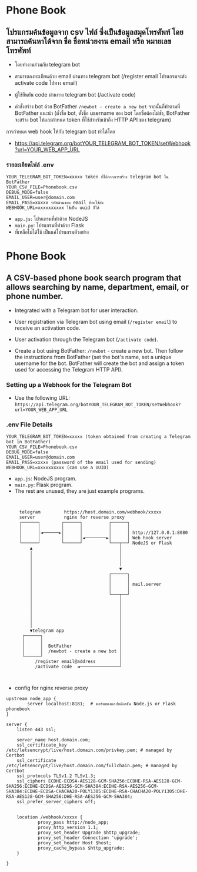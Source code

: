 # Phone Book

## โปรแกรมค้นข้อมูลจาก csv ไฟล์ ซึ่งเป็นข้อมูลสมุดโทรศัพท์ โดยสามารถค้นหาได้จาก ชื่อ ชื่อหน่วยงาน email หรือ หมายเลขโทรศัพท์

-   โดยทำงานร่วมกับ telegram bot

-   สามารถลงทะเบียนด้วย email ผ่านทาง telegram bot (/register email
    โปรแกรมจะส่ง activate code ไปทาง email)

-   ผู้ใช้ยืนยัน code ผ่านทาง telegram bot (/activate code)

-   คำสั่งสร้าง bot ด้วย BotFather `/newbot - create a new bot`
จากนั้นก็ทำตามที่ BotFather แนะนำ (ตั้งชื่อ bot, ตั้งชื่อ username ของ bot โดยชื่อต้องไม่ซ้ำ, BotFather จะสร้าง bot ให้และกำหนด token ที่ใช้สำหรับเข้าถึง HTTP API ของ telegram)
                                  
การกำหนด web hook ให้กับ telegram bot ทำได้โดย

-   <https://api.telegram.org/botYOUR_TELEGRAM_BOT_TOKEN/setWebhook?url=YOUR_WEB_APP_URL>

### รายละเอียดไฟล์ .env

```
YOUR_TELEGRAM_BOT_TOKEN=xxxxx token ที่ได้จากการสร้าง telegram bot ใน BotFather
YOUR_CSV_FILE=Phonebook.csv
DEBUG_MODE=false
EMAIL_USER=user@domain.com 
EMAIL_PASS=xxxxx รหัสผ่านของ email ที่จะใช้ส่ง
WEBHOOK_URL=xxxxxxxxxx ใช้เป็น uuid ก็ได้
```

-    `app.js`: โปรแกรมที่ทำด้วย NodeJS
-    `main.py`: โปรแกรมที่ทำด้วย Flask
-    ที่เหลือไม่ได้ใช้ เป็นแค่โปรแกรมตัวอย่าง

# Phone Book

## A CSV-based phone book search program that allows searching by name, department, email, or phone number.

-   Integrated with a Telegram bot for user interaction.

-   User registration via Telegram bot using email (`/register email`) to receive an activation code.

-   User activation through the Telegram bot (`/activate code`).
-   Create a bot using BotFather: `/newbot` - create a new bot. Then follow the instructions from BotFather (set the bot's name, set a unique username for the bot. BotFather will create the bot and assign a token used for accessing the Telegram HTTP API).

### Setting up a Webhook for the Telegram Bot

-   Use the following URL: `https://api.telegram.org/botYOUR_TELEGRAM_BOT_TOKEN/setWebhook?url=YOUR_WEB_APP_URL`

### .env File Details

```
YOUR_TELEGRAM_BOT_TOKEN=xxxxx (token obtained from creating a Telegram bot in BotFather)
YOUR_CSV_FILE=Phonebook.csv
DEBUG_MODE=false
EMAIL_USER=user@domain.com
EMAIL_PASS=xxxxx (password of the email used for sending)
WEBHOOK_URL=xxxxxxxxxx (can use a UUID)
```

- `app.js`: NodeJS program.
- `main.py`: Flask program.
- The rest are unused, they are just example programs.


                                                                                        
```                                                                                        
                                                                        
                                                                        
     telegram         https://host.domain.com/webhook/xxxxx             
     server           nginx for reverse proxy                           
     ┌──────┐        ┌──────┐          ┌──────┐                         
     │      │        │      │          │      │                         
     │      │◄──────►│      │          │      │ http://127.0.0.1:8080   
     │      │        │      │◄────────►│      │ Web hook server         
     └──────┘        └──────┘          └───┬──┘ NodeJS or Flask         
         ▲                                 │                            
         │                                 │                            
         │                                 │                            
         │                                 │                            
         │                                 ▼                            
         │                             ┌──────┐                         
         │                             │      │                         
         │                             │      │ mail.server             
         │                             │      │                         
         │                             └───┬──┘                         
         │                                 │                            
         │                                 │                            
         │                                 │                            
         │                                 │                            
         │                                 │                            
         │                                 │                            
         ▼telegram app                     │                            
      ┌──────┐                             │                            
      │      │                             │                            
      │      │  BotFather                  │                            
      │      │  /newbot - create a new bot │                            
      └──────┘                             │                            
           /register email@address         │                            
           /activate code  ◄───────────────┘                            
                                                                        
                             
```                                                                                        
- config for nginx reverse proxy
```
upstream node_app {
        server localhost:8181;  # พอร์ตของแอปพลิเคชัน Node.js or Flask phonebook
}

server {
    listen 443 ssl;
    
    server_name host.domain.com;
    ssl_certificate_key /etc/letsencrypt/live/host.domain.com/privkey.pem; # managed by Certbot
    ssl_certificate /etc/letsencrypt/live/host.domain.com/fullchain.pem; # managed by Certbot
    ssl_protocols TLSv1.2 TLSv1.3;
    ssl_ciphers ECDHE-ECDSA-AES128-GCM-SHA256:ECDHE-RSA-AES128-GCM-SHA256:ECDHE-ECDSA-AES256-GCM-SHA384:ECDHE-RSA-AES256-GCM-SHA384:ECDHE-ECDSA-CHACHA20-POLY1305:ECDHE-RSA-CHACHA20-POLY1305:DHE-RSA-AES128-GCM-SHA256:DHE-RSA-AES256-GCM-SHA384;
    ssl_prefer_server_ciphers off;


    location /webhook/xxxxx {
            proxy_pass http://node_app;
            proxy_http_version 1.1;
            proxy_set_header Upgrade $http_upgrade;
            proxy_set_header Connection 'upgrade';
            proxy_set_header Host $host;
            proxy_cache_bypass $http_upgrade;
    }

}

```